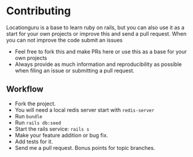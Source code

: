 # Contributing

Locationguru is a base to learn ruby on rails, but you can also use it as a start for your own projects or 
improve this and send a pull request.
When you can not improve the code submit an issues

* Feel free to fork this and make PRs here or use this as a base for your own projects
* Always provide as much information and reproducibility as possible when filing an issue or submitting a pull request.

## Workflow

* Fork the project.
* You will need a local redis server start with `redis-server`
* Run `bundle`
* Run `rails db:seed`
* Start the rails service: `rails s`
* Make your feature addition or bug fix.
* Add tests for it. 
* Send me a pull request. Bonus points for topic branches.
